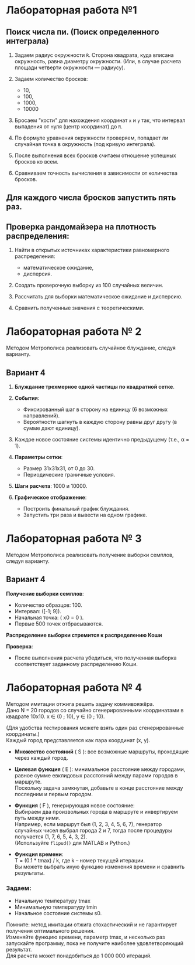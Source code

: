 # Лабораторная работа №1

## Поиск числа пи. (Поиск определенного интеграла)

1. Задаем радиус окружности `R`. Сторона квадрата, куда вписана окружность, равна диаметру окружности. (Или, в случае расчета площади четверти окружности — радиусу).

2. Задаем количество бросков:
   - 10,
   - 100,
   - 1000,
   - 10000

3. Бросаем "кости" для нахождения координат `x` и `y` так, что интервал выпадения от нуля (центр координат) до `R`.

4. По формуле уравнения окружности проверяем, попадает ли случайная точка в окружность (под кривую интеграла).

5. После выполнения всех бросков считаем отношение успешных бросков ко всем.

6. Сравниваем точность вычисления в зависимости от количества бросков.


## Для каждого числа бросков запустить пять раз.

## Проверка рандомайзера на плотность распределения:

1. Найти в открытых источниках характеристики равномерного распределения:
   - математическое ожидание,
   - дисперсия.

2. Создать проверочную выборку из 100 случайных величин.

3. Рассчитать для выборки математическое ожидание и дисперсию.

4. Сравнить полученные значения с теоретическими.


# Лабораторная работа № 2

Методом Метрополиса реализовать случайное блуждание, следуя варианту.

## Вариант 4

1. **Блуждание трехмерное одной частицы по квадратной сетке**.

2. **События**:
   - Фиксированный шаг в сторону на единицу (6 возможных направлений).
   - Вероятности шагнуть в каждую сторону равны друг другу (в сумме дают единицу).

3. Каждое новое состояние системы идентично предыдущему (т.е., α = 1).

4. **Параметры сетки**:
   - Размер 31x31x31, от 0 до 30.
   - Периодические граничные условия.

5. **Шаги расчета**: 1000 и 10000.

6. **Графическое отображение**:
   - Построить финальный график блуждания.
   - Запустить три раза и вывести на одном графике.


# Лабораторная работа № 3

Методом Метрополиса реализовать получение выборки семплов, следуя варианту.

## Вариант 4

**Получение выборки семплов**:
   - Количество образцов: 100.
   - Интервал: \([-1; 9]\).
   - Начальная точка: \( x0 = 0 \).
   - Первые 500 точек отбрасываются.

**Распределение выборки стремится к распределению Коши**

**Проверка**:
   - После выполнения расчета убедиться, что полученная выборка соответствует заданному распределению Коши.



# Лабораторная работа № 4

Методом имитации отжига решить задачу коммивояжёра.  
Дано N = 20 городов со случайно сгенерированными координатами в квадрате
10х10. x ∈ (0 ; 10), y ∈ (0 ; 10).

(Для удобства тестирования можете взять один раз сгенерированные координаты.)  
Каждый город представляется как пара координат \(x, y)\.

- **Множество состояний** \( S \): все возможные маршруты, проходящие через каждый город.

- **Целевая функция** \( E \): минимальное расстояние между городами, равное сумме евклидовых расстояний между парами городов в маршруте.  
  Поскольку задача замкнутая, добавьте в конце расстояние между последним и первым городом.

- **Функция** \( F \), генерирующая новое состояние:  
  Выбираем два произвольных города в маршруте и инвертируем путь между ними.  
  Например, если маршрут был (1, 2, 3, 4, 5, 6, 7), генератор случайных чисел выбрал города 2 и 7, тогда после процедуры получается (1, 7, 6, 5, 4, 3, 2).  
  (Используйте `flipud()` для MATLAB и Python.)

- **Функция времени**:  
  T = (0.1 * tmax) / k, где k  – номер текущей итерации.  
  Вы можете выбрать иную функцию изменения времени и сравнить результаты.

### Задаем:
- Начальную температуру tmax
- Минимальную температуру tmin
- Начальное состояние системы s0.

Помните: метод имитации отжига стохастический и не гарантирует получения оптимального решения.  
Изменяйте функцию времени, параметр tmax, и несколько раз запускайте программу, пока не получите наиболее удовлетворяющий результат.  
Для расчета может понадобиться до 1 000 000 итераций.



